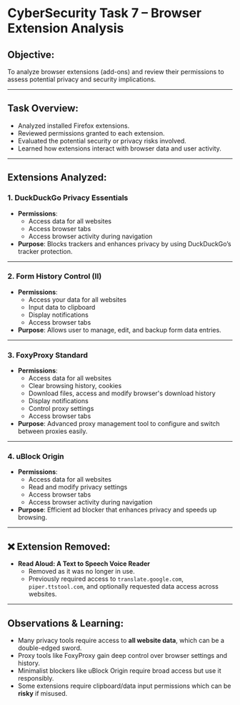 # CyberSecurity Task 7 – Browser Extension Analysis

## Objective:
To analyze browser extensions (add-ons) and review their permissions to assess potential privacy and security implications.

---

## Task Overview:
- Analyzed installed Firefox extensions.
- Reviewed permissions granted to each extension.
- Evaluated the potential security or privacy risks involved.
- Learned how extensions interact with browser data and user activity.

---

## Extensions Analyzed:
### 1. **DuckDuckGo Privacy Essentials**
- **Permissions**:
  - Access data for all websites
  - Access browser tabs
  - Access browser activity during navigation
- **Purpose**: Blocks trackers and enhances privacy by using DuckDuckGo’s tracker protection.

---

### 2. **Form History Control (II)**
- **Permissions**:
  - Access your data for all websites
  - Input data to clipboard
  - Display notifications
  - Access browser tabs
- **Purpose**: Allows user to manage, edit, and backup form data entries.

---

### 3. **FoxyProxy Standard**
- **Permissions**:
  - Access data for all websites
  - Clear browsing history, cookies
  - Download files, access and modify browser's download history
  - Display notifications
  - Control proxy settings
  - Access browser tabs
- **Purpose**: Advanced proxy management tool to configure and switch between proxies easily.

---

### 4. **uBlock Origin**
- **Permissions**:
  - Access data for all websites
  - Read and modify privacy settings
  - Access browser tabs
  - Access browser activity during navigation
- **Purpose**: Efficient ad blocker that enhances privacy and speeds up browsing.

---

## ❌ Extension Removed:
- **Read Aloud: A Text to Speech Voice Reader**
  - Removed as it was no longer in use.
  - Previously required access to `translate.google.com`, `piper.ttstool.com`, and optionally requested data access across websites.

---

## Observations & Learning:
- Many privacy tools require access to **all website data**, which can be a double-edged sword.
- Proxy tools like FoxyProxy gain deep control over browser settings and history.
- Minimalist blockers like uBlock Origin require broad access but use it responsibly.
- Some extensions require clipboard/data input permissions which can be **risky** if misused.
